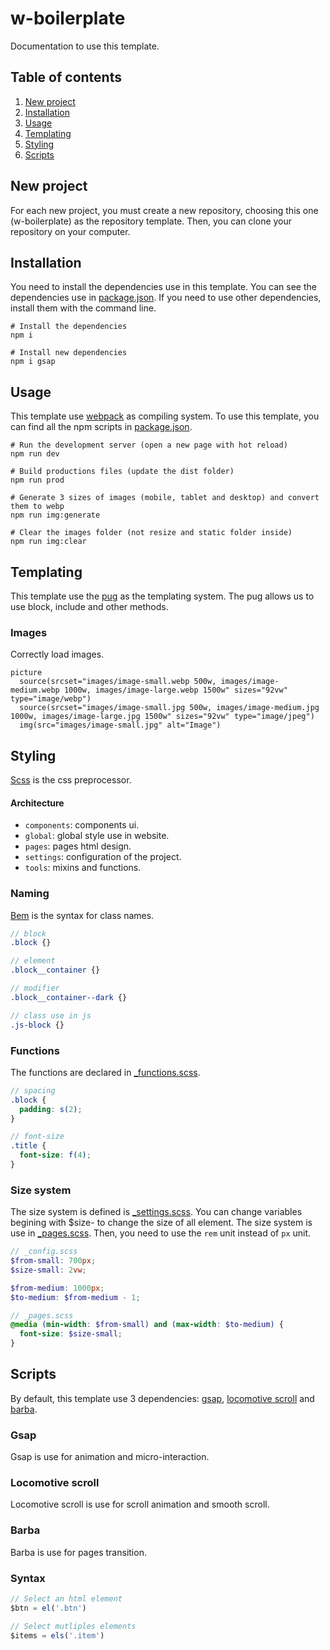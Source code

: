 # w-boilerplate
Documentation to use this template.

## Table of contents

1. [New project](#new-project)
2. [Installation](#installation)
3. [Usage](#usage)
4. [Templating](#templating)
5. [Styling](#styling)
5. [Scripts](#scripts)

## New project

For each new project, you must create a new repository, choosing this one (w-boilerplate) as the repository template. Then, you can clone your repository on your computer.

## Installation

You need to install the dependencies use in this template. You can see the dependencies use in [package.json](https://github.com/mathieudaix/w-boilerplate/blob/master/package.json). If you need to use other dependencies, install them with the command line.

```shell script
# Install the dependencies
npm i

# Install new dependencies
npm i gsap
```

## Usage

This template use [webpack](https://webpack.js.org/) as compiling system. To use this template, you can find all the npm scripts in [package.json](https://github.com/mathieudaix/w-boilerplate/blob/master/package.json).

```shell script
# Run the development server (open a new page with hot reload)
npm run dev

# Build productions files (update the dist folder)
npm run prod 

# Generate 3 sizes of images (mobile, tablet and desktop) and convert them to webp
npm run img:generate

# Clear the images folder (not resize and static folder inside)
npm run img:clear
```

## Templating

This template use the [pug](https://pugjs.org/api/getting-started.html) as the templating system. The pug allows us to use block, include and other methods.

### Images

Correctly load images.

```pug
picture
  source(srcset="images/image-small.webp 500w, images/image-medium.webp 1000w, images/image-large.webp 1500w" sizes="92vw" type="image/webp")
  source(srcset="images/image-small.jpg 500w, images/image-medium.jpg 1000w, images/image-large.jpg 1500w" sizes="92vw" type="image/jpeg")
  img(src="images/image-small.jpg" alt="Image")
```

## Styling

[Scss](https://pugjs.org/api/getting-started.html) is the css preprocessor.

#### Architecture

* `components`: components ui.
* `global`: global style use in website.
* `pages`: pages html design.
* `settings`: configuration of the project.
* `tools`: mixins and functions.

### Naming

[Bem](http://getbem.com/) is the syntax for class names.

```scss
// block
.block {}

// element
.block__container {}

// modifier
.block__container--dark {}

// class use in js
.js-block {}
```

### Functions

The functions are declared in [_functions.scss](https://github.com/mathieudaix/w-boilerplate/blob/master/src/styles/tools/_functions.scss).

```scss
// spacing
.block {
  padding: s(2);
}

// font-size
.title {
  font-size: f(4);
}
```

### Size system

The size system is defined is [_settings.scss](https://github.com/mathieudaix/w-boilerplate/blob/master/src/styles/settings/_config.scss). You can change variables begining with $size- to change the size of all element. The size system is use in [_pages.scss](https://github.com/mathieudaix/w-boilerplate/blob/master/src/styles/global/_page.scss). Then, you need to use the `rem` unit instead of `px` unit.

```scss
// _config.scss
$from-small: 700px;
$size-small: 2vw;

$from-medium: 1000px;
$to-medium: $from-medium - 1;

// _pages.scss
@media (min-width: $from-small) and (max-width: $to-medium) {
  font-size: $size-small;
}
```

## Scripts

By default, this template use 3 dependencies: [gsap](https://greensock.com/gsap/), [locomotive scroll](https://github.com/locomotivemtl/locomotive-scroll) and [barba](https://barba.js.org/).

### Gsap

Gsap is use for animation and micro-interaction.

### Locomotive scroll

Locomotive scroll is use for scroll animation and smooth scroll.

### Barba

Barba is use for pages transition.

### Syntax

``` js
// Select an html element
$btn = el('.btn')

// Select mutliples elements
$items = els('.item')
```
